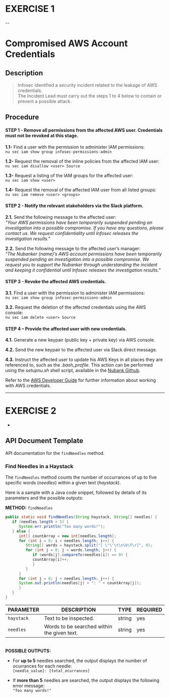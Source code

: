 # EXERCISE 1

--

# Compromised AWS Account Credentials

## Description

> Infosec identified a security incident related to the leakage of AWS credentials.<br>
> The Incident Lead must carry out the steps 1 to 4 below to contain or prevent a possible attack.

## Procedure

#### **STEP 1** - Remove all permissions from the affected AWS user. Credentials must not be revoked at this stage.

**1.1-** Find a user with the permission to administer IAM permissions:<br/>
```nu sec iam show group infosec-permissions-admin```
  
**1.2-** Request the removal of the inline policies from the affected IAM user:<br/>
```nu sec iam disallow <user> Source```
  
**1.3-** Request a listing of the IAM groups for the affected user:<br/>
```nu sec iam show <user>```
  
**1.4-** Request the removal of the affected IAM user from all listed groups:<br/>
```nu sec iam remove <user> <groups>```
  
#### **STEP 2** - Notify the relevant stakeholders via the Slack platform.

**2.1.** Send the following message to the affected user:<br/>
*"Your AWS permissions have been temporarily suspended pending an investigation into a possible compromise. If you have any questions, please contact us. We request  confidentiality until Infosec releases the investigation results."*
  
**2.2.** Send the following message to the affected user’s manager:<br/>
*"The Nubanker {name}’s AWS account permissions have been temporarily suspended pending an investigation into a possible compromise. We request you to support the Nubanker through understanding the incident and keeping it confidential until Infosec releases the investigation results."*
  
#### **STEP 3** - Revoke the affected AWS credentials.

**3.1.** Find a user with the permission to administer IAM permissions:<br/>
```nu sec iam show group infosec-permissions-admin```
  
**3.2.** Request the deletion of the affected credentials using the AWS console:<br/>
```nu sec iam delete <user> Source```
  
#### **STEP 4** – Provide the affected user with new credentials.

**4.1.** Generate a new keypair (public key + private key) via AWS console.

**4.2.** Send the new keypair to the affected user via Slack direct message.

**4.3.** Instruct the affected user to update his AWS Keys in all places they are referenced to, such as the *.bash_profile*. This action can be performed using the *setupnu.sh* shell script, available in the [Nubank Github](https://github.com/nubank).

Refer to the [AWS Developer Guide](https://docs.aws.amazon.com/sdk-for-java/v1/developer-guide/credentials.html) for further information about working with AWS credentials.

---

# EXERCISE 2

-

## API Document Template

API documentation for the `findNeedles` method.

### Find Needles in a Haystack

The `findNeedles` method counts the number of occurrances of up to five specific words (*needles*) within a given text (*haystack*).

Here is a sample with a Java code snippet, followed by details of its parameters and the possible outputs:

**METHOD:** `findNeedles`
```java
public static void findNeedles(String haystack, String[] needles) {
   if (needles.length > 5) {
      System.err.println("Too many words!");
   } else {
      int[] countArray = new int[needles.length];
      for (int i = 0; i < needles.length; i++) {
         String[] words = haystack.split("[ \"\'\t\n\b\f\r]", 0);
         for (int j = 0; j < words.length; j++) {
            if (words[j].compareTo(needles[i]) == 0) {
            countArray[i]++;
            }
         }
      }
      for (int j = 0; j < needles.length; j++) {
      System.out.println(needles[j] + ": " + countArray[j]);
      }
   }
}
```

|PARAMETER|DESCRIPTION|TYPE|REQUIRED|
|---|---|---|---|
|`haystack`|Text to be inspected.|string|yes|
|`needles`|Words to be searched within the given text.|string|yes|

<br/>**POSSIBLE OUTPUTS:**

* For **up to 5** needles searched, the output displays the number of ocurrances for each needle:
<br/>`[needle_value]: [total_ocurrances]`

* If **more than 5** needles are searched, the output displays the following error message:
<br/>`"Too many words!"`

